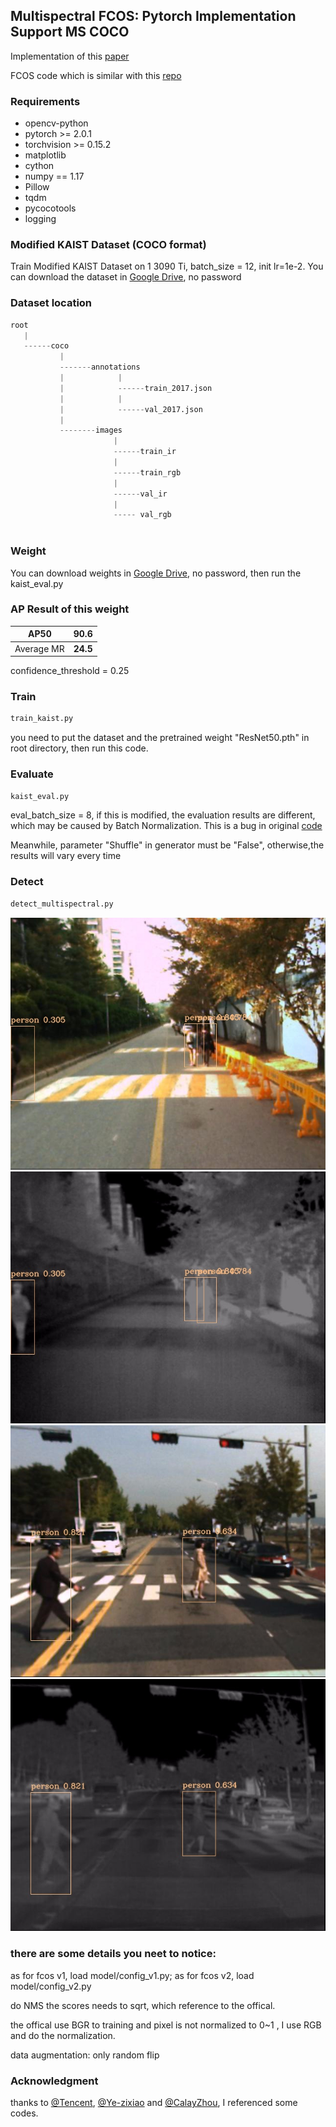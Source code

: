 ## Multispectral FCOS: Pytorch Implementation Support MS COCO
Implementation of this [paper](https://linkinghub.elsevier.com/retrieve/pii/S0926580522002187)

FCOS code which is similar with this [repo](https://github.com/zhenghao977/FCOS-PyTorch-37.2AP)



### Requirements  
* opencv-python  
* pytorch >= 2.0.1
* torchvision >= 0.15.2 
* matplotlib
* cython
* numpy == 1.17
* Pillow
* tqdm
* pycocotools
* logging

### Modified KAIST Dataset (COCO format)
Train Modified KAIST Dataset on 1 3090 Ti, batch_size = 12, init lr=1e-2.
You can download the dataset in [Google Drive](https://drive.google.com/file/d/160rjtSSoL6kr6ycYmp2_YK3fOk5Ibk2B/view?usp=sharing), no password

### Dataset location
```python
root
   |
   ------coco
           |
           -------annotations
           |            |
           |            ------train_2017.json 
           |            | 
           |            ------val_2017.json 
           |
           --------images
                       |
                       ------train_ir
                       |
                       ------train_rgb
                       |
                       ------val_ir
                       |
                       ----- val_rgb
           
```


### Weight
You can download weights in [Google Drive](https://drive.google.com/file/d/1yUH0vp2oAauwO8Vfx9g-u4v43mVK42jx/view?usp=sharing), no password, then run the kaist_eval.py

###  AP Result of this weight
|     AP50     |      **90.6**       |
| :-----------: | :-----------------: |
|     Average MR     |      **24.5**       |
confidence_threshold = 0.25

### Train
```python
train_kaist.py
```

you need to put the dataset and the pretrained weight "ResNet50.pth" in root directory, then run this code.

### Evaluate
```python
kaist_eval.py
```
eval_batch_size = 8, if this is modified, the evaluation results are different, which may be caused by Batch Normalization. This is a bug in original [code](https://github.com/zhenghao977/FCOS-PyTorch-37.2AP)

Meanwhile, parameter "Shuffle" in generator must be "False", otherwise,the results will vary every time 

### Detect
```python
detect_multispectral.py
```
![test1](detect_results/vis/set00_V008_I00438.jpg)  ![test2](detect_results/ir/set00_V008_I00438.jpg)
![test1](detect_results/vis/set01_V003_I00897.jpg)  ![test2](detect_results/ir/set01_V003_I00897.jpg)

### there are some details you neet to notice:
as for fcos v1, load model/config_v1.py; as for fcos v2, load model/config_v2.py

do NMS the scores needs to sqrt, which reference to the offical.

the offical use BGR to training and pixel is not normalized to 0~1 , I use RGB and do the normalization.

data augmentation: only random flip

### Acknowledgment
thanks to [@Tencent](https://github.com/Tencent/ObjectDetection-OneStageDet/tree/master), [@Ye-zixiao](https://gitee.com/yezixiao/Double-YOLO-Kaist#https://gitee.com/link?target=https%3A%2F%2Fpan.baidu.com%2Fs%2F1h1e3rZQqIR9MIdiF0W7nXQ) 
and [@CalayZhou](https://github.com/CalayZhou/MBNet), I referenced some codes.






